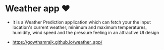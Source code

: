 # Weather app ❤️

- It is a Weather Prediction application which can fetch your the input location's current weather, minimum and maximum temperatures, humidity, wind speed and the pressure feeling in an attractive UI design

- https://gowthamrajk.github.io/weather_app/

